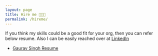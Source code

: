 ```yaml
---
layout: page
title: Hire me 👨🏻‍💻
permalink: /hireme/
---
```


If you think my skills could be a good fit for your org, then you can refer below resume. Also I
can be easily reached over at [LinkedIn](https://www.linkedin.com/in/automationhacks/)

- [Gaurav Singh Resume](https://docs.google.com/document/d/e/2PACX-1vSRUlqZ90BJ7o-TIdaDfs0Q58tqq3ZBV6KC74HZa8SOwK3wNjKEva9f8uHzIXcsbpzxAMHvp0NDQ9rN/pub)

